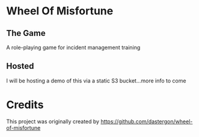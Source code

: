 # Wheel Of Misfortune

## The Game
A role-playing game for incident management training

## Hosted
I will be hosting a demo of this via a static S3 bucket...more info to come


# Credits
This project was originally created by https://github.com/dastergon/wheel-of-misfortune 




